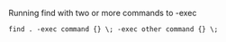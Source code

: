 Running find with two or more commands to -exec

    find . -exec command {} \; -exec other command {} \;
